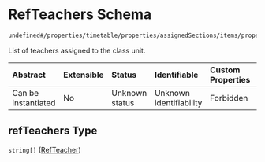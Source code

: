 # RefTeachers Schema

```txt
undefined#/properties/timetable/properties/assignedSections/items/properties/sessionsAssigned/items/properties/refTeachers
```

List of teachers assigned to the class unit.

| Abstract            | Extensible | Status         | Identifiable            | Custom Properties | Additional Properties | Access Restrictions | Defined In                                                                                       |
| :------------------ | :--------- | :------------- | :---------------------- | :---------------- | :-------------------- | :------------------ | :----------------------------------------------------------------------------------------------- |
| Can be instantiated | No         | Unknown status | Unknown identifiability | Forbidden         | Allowed               | none                | [ghcEngineOutput.schema.json\*](../../../out/ghcEngineOutput.schema.json "open original schema") |

## refTeachers Type

`string[]` ([RefTeacher](ghcengineoutput-properties-generatedjsontimetable-properties-assignedsections-assignedsection-properties-sessionsassigned-sessionassigned-properties-refteachers-refteacher.md))
